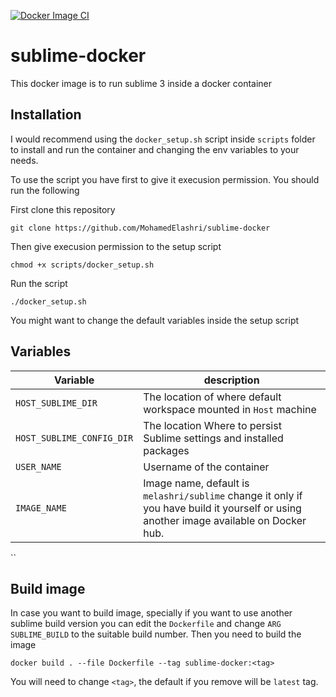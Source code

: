 [![Docker Image CI](https://github.com/MohamedElashri/sublime-docker/actions/workflows/docker-run.yml/badge.svg)](https://github.com/MohamedElashri/sublime-docker/actions/workflows/docker-run.yml)

# sublime-docker
This docker image is to run sublime 3 inside a docker container

## Installation

I would recommend using the `docker_setup.sh` script inside `scripts` folder to install and run the container and changing the env variables to your needs. 

To use the script you have first to give it execusion permission. You should run the following

First clone this repository

```
git clone https://github.com/MohamedElashri/sublime-docker
```

Then give execusion permission to the setup script
```
chmod +x scripts/docker_setup.sh
```

Run the script 

```
./docker_setup.sh
```

You might want to change the default variables inside the setup script 

## Variables 



| Variable | description | 
| -------- | -------- | 
| `HOST_SUBLIME_DIR`     | The location of where default workspace mounted in `Host` machine    |
`HOST_SUBLIME_CONFIG_DIR` | The location Where to persist Sublime settings and installed packages|
`USER_NAME` | Username of the container |
`IMAGE_NAME` | Image name, default is `melashri/sublime` change it only if you have build it yourself or using another image available on Docker hub. |
``

## Build image 

In case you want to build image, specially if you want to use another sublime build version you can edit the `Dockerfile` and change `ARG SUBLIME_BUILD` to the suitable build number. Then you need to build the image 

```
docker build . --file Dockerfile --tag sublime-docker:<tag>
```

You will need to change `<tag>`, the default if you remove will be `latest` tag. 
